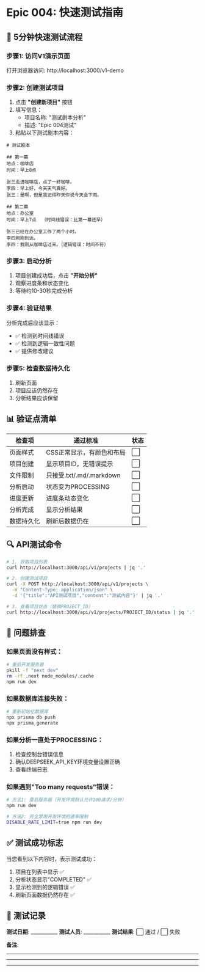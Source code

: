 # Epic 004: 快速测试指南

## 🚀 5分钟快速测试流程

### 步骤1: 访问V1演示页面
打开浏览器访问: http://localhost:3000/v1-demo

### 步骤2: 创建测试项目
1. 点击 **"创建新项目"** 按钮
2. 填写信息：
   - 项目名称: "测试剧本分析"
   - 描述: "Epic 004测试"
3. 粘贴以下测试剧本内容：

```
# 测试剧本

## 第一幕
地点：咖啡店
时间：早上8点

张三走进咖啡店，点了一杯咖啡。
李四：早上好，今天天气真好。
张三：是啊，但是我记得昨天你说今天会下雨。

## 第二幕
地点：办公室
时间：早上7点  （时间线错误：比第一幕还早）

张三已经在办公室工作了两个小时。
李四刚刚到达。
李四：我刚从咖啡店过来。（逻辑错误：时间不符）
```

### 步骤3: 启动分析
1. 项目创建成功后，点击 **"开始分析"**
2. 观察进度条和状态变化
3. 等待约10-30秒完成分析

### 步骤4: 验证结果
分析完成后应该显示：
- ✅ 检测到时间线错误
- ✅ 检测到逻辑一致性问题
- ✅ 提供修改建议

### 步骤5: 检查数据持久化
1. 刷新页面
2. 项目应该仍然存在
3. 分析结果应该保留

## 📊 验证点清单

| 检查项 | 通过标准 | 状态 |
|--------|----------|------|
| 页面样式 | CSS正常显示，有颜色和布局 | ⬜ |
| 项目创建 | 显示项目ID，无错误提示 | ⬜ |
| 文件限制 | 只接受.txt/.md/.markdown | ⬜ |
| 分析启动 | 状态变为PROCESSING | ⬜ |
| 进度更新 | 进度条动态变化 | ⬜ |
| 分析完成 | 显示分析结果 | ⬜ |
| 数据持久化 | 刷新后数据仍在 | ⬜ |

## 🔍 API测试命令

```bash
# 1. 获取项目列表
curl http://localhost:3000/api/v1/projects | jq '.'

# 2. 创建测试项目
curl -X POST http://localhost:3000/api/v1/projects \
  -H "Content-Type: application/json" \
  -d '{"title":"API测试项目","content":"测试内容"}' | jq '.'

# 3. 查看项目状态（替换PROJECT_ID）
curl http://localhost:3000/api/v1/projects/PROJECT_ID/status | jq '.'
```

## 🐛 问题排查

### 如果页面没有样式：
```bash
# 重启开发服务器
pkill -f "next dev"
rm -rf .next node_modules/.cache
npm run dev
```

### 如果数据库连接失败：
```bash
# 重新初始化数据库
npx prisma db push
npx prisma generate
```

### 如果分析一直处于PROCESSING：
1. 检查控制台错误信息
2. 确认DEEPSEEK_API_KEY环境变量设置正确
3. 查看终端日志

### 如果遇到"Too many requests"错误：
```bash
# 方法1: 重启服务器（开发环境默认允许100请求/分钟）
npm run dev

# 方法2: 完全禁用开发环境的速率限制
DISABLE_RATE_LIMIT=true npm run dev
```

## ✅ 测试成功标志

当您看到以下内容时，表示测试成功：
1. 项目在列表中显示 ✅
2. 分析状态显示"COMPLETED" ✅
3. 显示检测到的逻辑错误 ✅
4. 刷新页面数据仍然存在 ✅

## 📝 测试记录

**测试日期**: ___________
**测试人员**: ___________
**测试结果**: ⬜ 通过 / ⬜ 失败

**备注**:
_________________________________
_________________________________
_________________________________